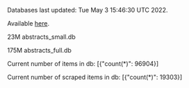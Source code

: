 Databases last updated: Tue May  3 15:46:30 UTC 2022. 

Available [here](https://github.com/cbeauhilton/ash-db/releases).


23M	abstracts_small.db

175M	abstracts_full.db

Current number of items in db:
[{"count(*)": 96904}]

Current number of scraped items in db:
[{"count(*)": 19303}]
